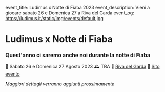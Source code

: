 event_title: Ludimus x Notte di Fiaba 2023
event_description: Vieni a giocare sabato 26 e Domenica 27 a Riva del Garda
event_og: https://ludimus.it/static/img/events/default.jpg

# Ludimus x Notte di Fiaba

### Quest'anno ci saremo anche noi durante la notte di Fiaba

📅 Sabato 26 e Domenica 27 Agosto 2023
🕰 TBA
📍 [Riva del Garda](https://goo.gl/maps/H3CUa9HdyYXv9xL29)
🔗 [Sito evento](https://www.nottedifiaba.it/)

_Maggiori dettagli verranno aggiunti prossimamente_